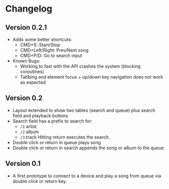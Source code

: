 # Changelog

## Version 0.2.1

* Adds some better shortcuts:
  * CMD+S: Start/Stop
  * CMD+Left/Right: Prev/Next song
  * CMD+P/D: Go to search input
* Known Bugs:
  * Working to fast with the API crashes the system (blocking coroutines)
  * Tabbing and element focus + up/down key navigation does not work as expected

## Version 0.2

* Layout extended to show two tables (search and queue) plus search field and
  playback buttons
* Search field has a prefix to search for:
  * `/1` artist
  * `/2` album
  * `/3` track
  Hitting return executes the search.
* Double click or return in queue plays song
* Double click or return in search appends the song or album to the queue

## Version 0.1

* A first prototype to connect to a device and play a song from queue via double
  click or return key.
